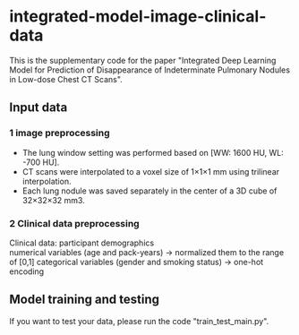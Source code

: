 # integrated-model-image-clinical-data
This is the supplementary code for the paper "Integrated Deep Learning Model for Prediction of Disappearance of Indeterminate Pulmonary Nodules in Low-dose Chest CT Scans".

## Input data
### 1 image preprocessing 
- The lung window setting was performed based on [WW: 1600 HU, WL: -700 HU].
- CT scans were interpolated to a voxel size of 1×1×1 mm using trilinear interpolation.
- Each lung nodule was saved separately in the center of a 3D cube of 32×32×32 mm3.

### 2 Clinical data preprocessing
Clinical data: participant demographics  
numerical variables (age and pack-years) -> normalized them to the range of [0,1]
categorical variables (gender and smoking status) -> one-hot encoding


## Model training and testing
If you want to test your data, please run the code "train_test_main.py".




